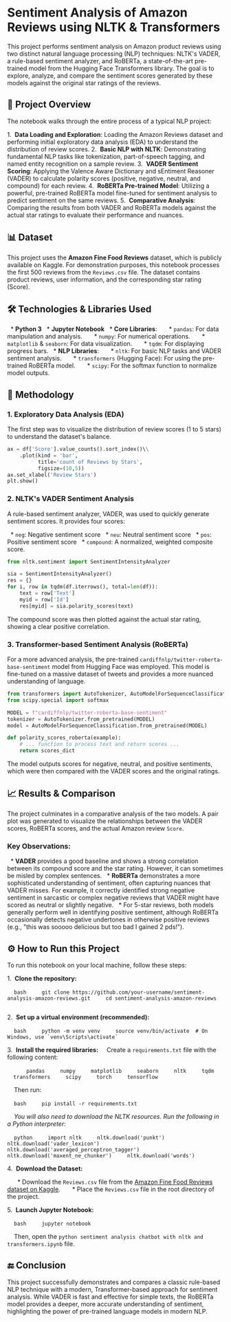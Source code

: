 # Sentiment Analysis of Amazon Reviews using NLTK & Transformers

This project performs sentiment analysis on Amazon product reviews using two distinct natural language processing (NLP) techniques: NLTK's VADER, a rule-based sentiment analyzer, and RoBERTa, a state-of-the-art pre-trained model from the Hugging Face Transformers library. The goal is to explore, analyze, and compare the sentiment scores generated by these models against the original star ratings of the reviews.

## 📜 Project Overview

The notebook walks through the entire process of a typical NLP project:

1.  **Data Loading and Exploration**: Loading the Amazon Reviews dataset and performing initial exploratory data analysis (EDA) to understand the distribution of review scores.
2.  **Basic NLP with NLTK**: Demonstrating fundamental NLP tasks like tokenization, part-of-speech tagging, and named entity recognition on a sample review.
3.  **VADER Sentiment Scoring**: Applying the Valence Aware Dictionary and sEntiment Reasoner (VADER) to calculate polarity scores (positive, negative, neutral, and compound) for each review.
4.  **RoBERTa Pre-trained Model**: Utilizing a powerful, pre-trained RoBERTa model fine-tuned for sentiment analysis to predict sentiment on the same reviews.
5.  **Comparative Analysis**: Comparing the results from both VADER and RoBERTa models against the actual star ratings to evaluate their performance and nuances.

## 📊 Dataset

This project uses the **Amazon Fine Food Reviews** dataset, which is publicly available on Kaggle. For demonstration purposes, this notebook processes the first 500 reviews from the `Reviews.csv` file. The dataset contains product reviews, user information, and the corresponding star rating (Score).

## 🛠️ Technologies & Libraries Used

  * **Python 3**
  * **Jupyter Notebook**
  * **Core Libraries**:
      * `pandas`: For data manipulation and analysis.
      * `numpy`: For numerical operations.
      * `matplotlib` & `seaborn`: For data visualization.
      * `tqdm`: For displaying progress bars.
  * **NLP Libraries**:
      * `nltk`: For basic NLP tasks and VADER sentiment analysis.
      * `transformers` (Hugging Face): For using the pre-trained RoBERTa model.
      * `scipy`: For the softmax function to normalize model outputs.

## 🚀 Methodology

### 1\. Exploratory Data Analysis (EDA)

The first step was to visualize the distribution of review scores (1 to 5 stars) to understand the dataset's balance.

```python
ax = df['Score'].value_counts().sort_index()\\
    .plot(kind = 'bar',
          title='count of Reviews by Stars',
          figsize=(10,5))
ax.set_xlabel('Review Stars')
plt.show()
```

### 2\. NLTK's VADER Sentiment Analysis

A rule-based sentiment analyzer, VADER, was used to quickly generate sentiment scores. It provides four scores:

  * `neg`: Negative sentiment score
  * `neu`: Neutral sentiment score
  * `pos`: Positive sentiment score
  * `compound`: A normalized, weighted composite score.

<!-- end list -->

```python
from nltk.sentiment import SentimentIntensityAnalyzer

sia = SentimentIntensityAnalyzer()
res = {}
for i, row in tqdm(df.iterrows(), total=len(df)):
    text = row['Text']
    myid = row['Id']
    res[myid] = sia.polarity_scores(text)
```

The compound score was then plotted against the actual star rating, showing a clear positive correlation.

### 3\. Transformer-based Sentiment Analysis (RoBERTa)

For a more advanced analysis, the pre-trained `cardiffnlp/twitter-roberta-base-sentiment` model from Hugging Face was employed. This model is fine-tuned on a massive dataset of tweets and provides a more nuanced understanding of language.

```python
from transformers import AutoTokenizer, AutoModelForSequenceClassification
from scipy.special import softmax

MODEL = f"cardiffnlp/twitter-roberta-base-sentiment"
tokenizer = AutoTokenizer.from_pretrained(MODEL)
model = AutoModelForSequenceClassification.from_pretrained(MODEL)

def polarity_scores_roberta(example):
    # ... function to process text and return scores ...
    return scores_dict
```

The model outputs scores for negative, neutral, and positive sentiments, which were then compared with the VADER scores and the original ratings.

## 📈 Results & Comparison

The project culminates in a comparative analysis of the two models. A pair plot was generated to visualize the relationships between the VADER scores, RoBERTa scores, and the actual Amazon review `Score`.

### Key Observations:

  * **VADER** provides a good baseline and shows a strong correlation between its compound score and the star rating. However, it can sometimes be misled by complex sentences.
  * **RoBERTa** demonstrates a more sophisticated understanding of sentiment, often capturing nuances that VADER misses. For example, it correctly identified strong negative sentiment in sarcastic or complex negative reviews that VADER might have scored as neutral or slightly negative.
  * For 5-star reviews, both models generally perform well in identifying positive sentiment, although RoBERTa occasionally detects negative undertones in otherwise positive reviews (e.g., "this was sooooo delicious but too bad I gained 2 pds\!").

## ⚙️ How to Run this Project

To run this notebook on your local machine, follow these steps:

1.  **Clone the repository:**

    ```bash
    git clone https://github.com/your-username/sentiment-analysis-amazon-reviews.git
    cd sentiment-analysis-amazon-reviews
    ```

2.  **Set up a virtual environment (recommended):**

    ```bash
    python -m venv venv
    source venv/bin/activate  # On Windows, use `venv\Scripts\activate`
    ```

3.  **Install the required libraries:**
    Create a `requirements.txt` file with the following content:

    ```
    pandas
    numpy
    matplotlib
    seaborn
    nltk
    tqdm
    transformers
    scipy
    torch
    tensorflow
    ```

    Then run:

    ```bash
    pip install -r requirements.txt
    ```

    *You will also need to download the NLTK resources. Run the following in a Python interpreter:*

    ```python
    import nltk
    nltk.download('punkt')
    nltk.download('vader_lexicon')
    nltk.download('averaged_perceptron_tagger')
    nltk.download('maxent_ne_chunker')
    nltk.download('words')
    ```

4.  **Download the Dataset:**

      * Download the `Reviews.csv` file from the [Amazon Fine Food Reviews dataset on Kaggle](https://www.kaggle.com/datasets/snap/amazon-fine-food-reviews).
      * Place the `Reviews.csv` file in the root directory of the project.

5.  **Launch Jupyter Notebook:**

    ```bash
    jupyter notebook
    ```

    Then, open the `python sentiment analysis chatbot with nltk and transformers.ipynb` file.

## 🔚 Conclusion

This project successfully demonstrates and compares a classic rule-based NLP technique with a modern, Transformer-based approach for sentiment analysis. While VADER is fast and effective for simple texts, the RoBERTa model provides a deeper, more accurate understanding of sentiment, highlighting the power of pre-trained language models in modern NLP.


